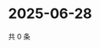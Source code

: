 # 2025-06-28

共 0 条

<!-- BEGIN ZHIHUVIDEO -->
<!-- 最后更新时间 Sat Jun 28 2025 12:15:30 GMT+0800 (China Standard Time) -->

<!-- END ZHIHUVIDEO -->
